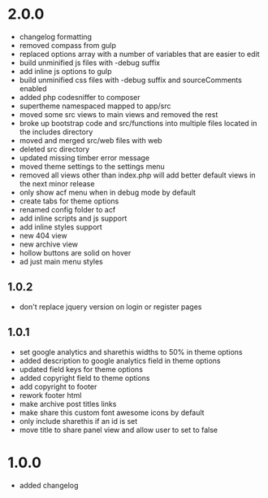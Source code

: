 # 2.0.0
- changelog formatting
- removed compass from gulp
- replaced options array with a number of variables that are easier to edit
- build unminified js files with -debug suffix
- add inline js options to gulp
- build unminified css files with -debug suffix and sourceComments enabled
- added php codesniffer to composer
- supertheme namespaced mapped to app/src
- moved some src views to main views and removed the rest
- broke up bootstrap code and src/functions into multiple files located in the includes directory
- moved and merged src/web files with web
- deleted src directory
- updated missing timber error message
- moved theme settings to the settings menu
- removed all views other than index.php will add better default views in the next minor release
- only show acf menu when in debug mode by default
- create tabs for theme options
- renamed config folder to acf
- add inline scripts and js support
- add inline styles support
- new 404 view
- new archive view
- hollow buttons are solid on hover
- ad just main menu styles

## 1.0.2
- don't replace jquery version on login or register pages

## 1.0.1
- set google analytics and sharethis widths to 50% in theme options
- added description to google analytics field in theme options
- updated field keys for theme options
- added copyright field to theme options
- add copyright to footer
- rework footer html
- make archive post titles links
- make share this custom font awesome icons by default
- only include sharethis if an id is set
- move title to share panel view and allow user to set to false

# 1.0.0
- added changelog 